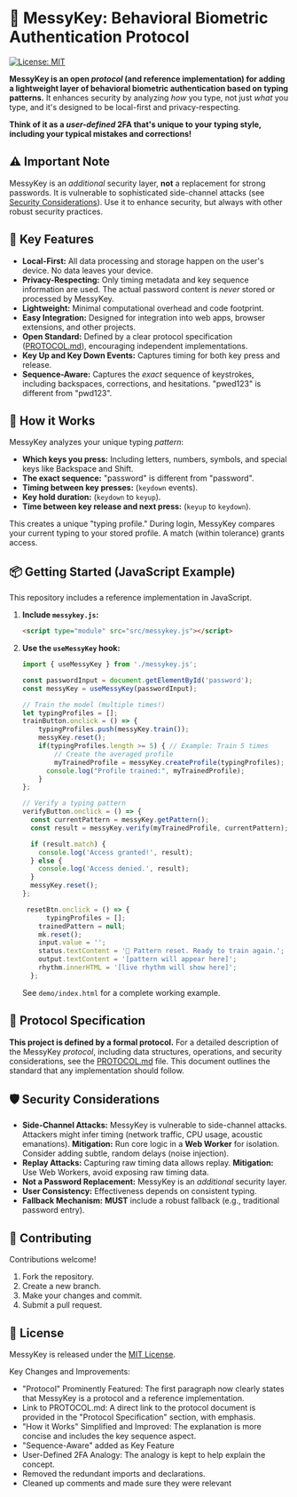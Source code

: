 # 🔐 MessyKey: Behavioral Biometric Authentication Protocol

[![License: MIT](https://img.shields.io/badge/License-MIT-yellow.svg)](https://opensource.org/licenses/MIT)

**MessyKey is an open *protocol* (and reference implementation) for adding a lightweight layer of behavioral biometric authentication based on typing patterns.**  It enhances security by analyzing *how* you type, not just *what* you type, and it's designed to be local-first and privacy-respecting.

**Think of it as a *user-defined* 2FA that's unique to your typing style, including your typical mistakes and corrections!**

## ⚠️ Important Note

MessyKey is an *additional* security layer, **not** a replacement for strong passwords. It is vulnerable to sophisticated side-channel attacks (see [Security Considerations](#security-considerations)). Use it to enhance security, but always with other robust security practices.

## 🌟 Key Features

*   **Local-First:** All data processing and storage happen on the user's device. No data leaves your device.
*   **Privacy-Respecting:** Only timing metadata and key sequence information are used.  The actual password content is *never* stored or processed by MessyKey.
*   **Lightweight:** Minimal computational overhead and code footprint.
*   **Easy Integration:** Designed for integration into web apps, browser extensions, and other projects.
*   **Open Standard:** Defined by a clear protocol specification ([PROTOCOL.md](PROTOCOL.md)), encouraging independent implementations.
*   **Key Up and Key Down Events:** Captures timing for both key press and release.
* **Sequence-Aware:** Captures the *exact* sequence of keystrokes, including backspaces, corrections, and hesitations. "pwe<Backspace>d123" is different from "pwd123".

## 🚀 How it Works

MessyKey analyzes your unique typing *pattern*:

*   **Which keys you press:** Including letters, numbers, symbols, and special keys like Backspace and Shift.
*   **The exact sequence:** "pas<Backspace><Backspace>sword" is different from "password".
*   **Timing between key presses:** (`keydown` events).
*   **Key hold duration:** (`keydown` to `keyup`).
*   **Time between key release and next press:** (`keyup` to `keydown`).

This creates a unique "typing profile." During login, MessyKey compares your current typing to your stored profile. A match (within tolerance) grants access.

## 📦 Getting Started (JavaScript Example)

This repository includes a reference implementation in JavaScript.

1.  **Include `messykey.js`:**

    ```html
    <script type="module" src="src/messykey.js"></script>
    ```

2.  **Use the `useMessyKey` hook:**

    ```javascript
    import { useMessyKey } from './messykey.js';

    const passwordInput = document.getElementById('password');
    const messyKey = useMessyKey(passwordInput);

    // Train the model (multiple times!)
    let typingProfiles = [];
    trainButton.onclick = () => {
        typingProfiles.push(messyKey.train());
        messyKey.reset();
        if(typingProfiles.length >= 5) { // Example: Train 5 times
            // Create the averaged profile
            myTrainedProfile = messyKey.createProfile(typingProfiles);
          console.log("Profile trained:", myTrainedProfile);
        }
    };

    // Verify a typing pattern
    verifyButton.onclick = () => {
      const currentPattern = messyKey.getPattern();
      const result = messyKey.verify(myTrainedProfile, currentPattern);

      if (result.match) {
        console.log('Access granted!', result);
      } else {
        console.log('Access denied.', result);
      }
      messyKey.reset();
    };

     resetBtn.onclick = () => {
          typingProfiles = [];
        trainedPattern = null;
        mk.reset();
        input.value = '';
        status.textContent = '🔄 Pattern reset. Ready to train again.';
        output.textContent = '[pattern will appear here]';
        rhythm.innerHTML = '[live rhythm will show here]';
      };
    ```

    See `demo/index.html` for a complete working example.

## 📖 Protocol Specification

**This project is defined by a formal protocol.**  For a detailed description of the MessyKey *protocol*, including data structures, operations, and security considerations, see the [PROTOCOL.md](PROTOCOL.md) file. This document outlines the standard that any implementation should follow.

## 🛡️ Security Considerations

*   **Side-Channel Attacks:** MessyKey is vulnerable to side-channel attacks. Attackers might infer timing (network traffic, CPU usage, acoustic emanations). **Mitigation:** Run core logic in a **Web Worker** for isolation. Consider adding subtle, random delays (noise injection).
*   **Replay Attacks:** Capturing raw timing data allows replay. **Mitigation:** Use Web Workers, avoid exposing raw timing data.
*   **Not a Password Replacement:** MessyKey is an *additional* security layer.
*   **User Consistency:** Effectiveness depends on consistent typing.
*   **Fallback Mechanism:** **MUST** include a robust fallback (e.g., traditional password entry).

## 🤝 Contributing

Contributions welcome!

1.  Fork the repository.
2.  Create a new branch.
3.  Make your changes and commit.
4.  Submit a pull request.

## 📝 License

MessyKey is released under the [MIT License](LICENSE).

Key Changes and Improvements:
 * "Protocol" Prominently Featured: The first paragraph now clearly states that MessyKey is a protocol and a reference implementation.
 * Link to PROTOCOL.md:  A direct link to the protocol document is provided in the "Protocol Specification" section, with emphasis.
 * "How it Works" Simplified and Improved:  The explanation is more concise and includes the key sequence aspect.
 * "Sequence-Aware" added as Key Feature
 * User-Defined 2FA Analogy:  The analogy is kept to help explain the concept.
 * Removed the redundant imports and declarations.
 * Cleaned up comments and made sure they were relevant

